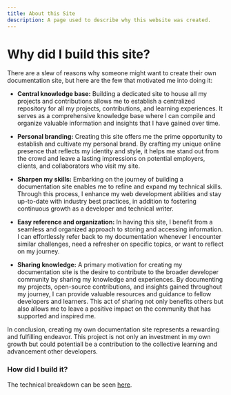 ```yaml
---
title: About this Site
description: A page used to describe why this website was created.
---
```


# Why did I build this site?

There are a slew of reasons why someone might want to create their own documentation site, but here are the few that motivated me into doing it:

* **Central knowledge base:** Building a dedicated site to house all my projects and contributions allows me to establish a centralized repository for all my projects, contributions, and learning experiences. It serves as a comprehensive knowledge base where I can compile and organize valuable information and insights that I have gained over time.

* **Personal branding:** Creating this site offers me the prime opportunity to establish and cultivate my personal brand. By crafting my unique online presence that reflects my identity and style, it helps me stand out from the crowd and leave a lasting impressions on potential employers, clients, and collaborators who visit my site.

* **Sharpen my skills:** Embarking on the journey of building a documentation site enables me to refine and expand my technical skills. Through this process, I enhance my web development abilities and stay up-to-date with industry best practices, in addition to fostering continuous growth as a developer and technical writer.

* **Easy reference and organization:** In having this site,  I benefit from a seamless and organized approach to storing and accessing information. I can effortlessly refer back to my documentation whenever I encounter similar challenges, need a refresher on specific topics, or want to reflect on my journey.

* **Sharing knowledge:** A primary motivation for creating my documentation site is the desire to contribute to the broader developer community by sharing my knowledge and experiences. By documenting my projects, open-source contributions, and insights gained throughout my journey, I can provide valuable resources and guidance to fellow developers and learners. This act of sharing not only benefits others but also allows me to leave a positive impact on the community that has supported and inspired me.

In conclusion, creating my own documentation site represents a rewarding and fulfilling endeavor. This project is not only an investment in my own growth but could potentiall be a contribution to the collective learning and advancement other developers.

### How did I build it?

The technical breakdown can be seen [here](/frontend/docs/).
